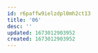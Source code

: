 ```yaml
---
id: r6paffw9ielzdpl0mh2ct13
title: '06'
desc: ''
updated: 1673012903952
created: 1673012903952
---
```

